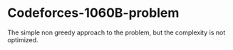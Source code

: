 # Codeforces-1060B-problem
The simple non greedy approach to the problem, but the complexity is not optimized.
